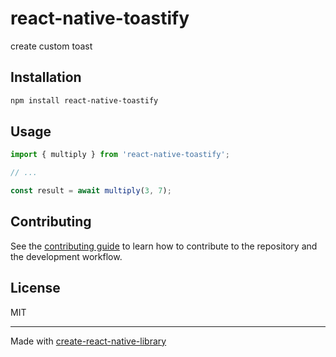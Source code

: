 # react-native-toastify

create custom toast

## Installation

```sh
npm install react-native-toastify
```

## Usage

```js
import { multiply } from 'react-native-toastify';

// ...

const result = await multiply(3, 7);
```

## Contributing

See the [contributing guide](CONTRIBUTING.md) to learn how to contribute to the repository and the development workflow.

## License

MIT

---

Made with [create-react-native-library](https://github.com/callstack/react-native-builder-bob)
